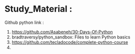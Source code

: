 # Study_Material :
Github python link :
1. https://github.com/Asabeneh/30-Days-Of-Python
2. bradtraversy/python_sandbox: Files to learn Python basics
3. https://github.com/tecladocode/complete-python-course
4.  
